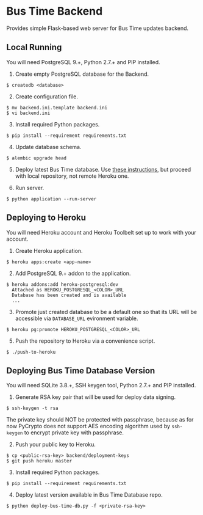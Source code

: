 # Bus Time Backend

Provides simple Flask-based web server for Bus Time updates backend.

## Local Running

You will need PostgreSQL 9.+, Python 2.7.+ and PIP installed.

1. Create empty PostgreSQL database for the Backend.

  ```
  $ createdb <database>
  ```

2. Create configuration file.

  ```
  $ mv backend.ini.template backend.ini
  $ vi backend.ini
  ```

3. Install required Python packages.

  ```
  $ pip install --requirement requirements.txt
  ```

4. Update database schema.

  ```
  $ alembic upgrade head
  ```

5. Deploy latest Bus Time database. Use [these instructions](#deploying-bus-time-database-version), but proceed with local repository, not remote Heroku one.

6. Run server.

  ```
  $ python application --run-server
  ```

## Deploying to Heroku

You will need Heroku account and Heroku Toolbelt set up to work with your account.

1. Create Heroku application.

  ```
  $ heroku apps:create <app-name>
  ```

2. Add PostgreSQL 9.+ addon to the application.

  ```
  $ heroku addons:add heroku-postgresql:dev
    Attached as HEROKU_POSTGRESQL_<COLOR>_URL
    Database has been created and is available
    ...
  ```

3. Promote just created database to be a default one so that its URL will be accessible via
`DATABASE_URL` evironment variable.

  ```
  $ heroku pg:promote HEROKU_POSTGRESQL_<COLOR>_URL
  ```

5. Push the repository to Heroku via a convenience script.

  ```
  $ ./push-to-heroku
  ```

## Deploying Bus Time Database Version

You will need SQLite 3.8.+, SSH keygen tool, Python 2.7.+ and PIP installed.

1. Generate RSA key pair that will be used for deploy data signing.

  ```
  $ ssh-keygen -t rsa
  ```

  The private key should NOT be protected with passphrase, because as for now PyCrypto does not
  support AES encoding algorithm used by `ssh-keygen` to encrypt private key with passphrase.

2. Push your public key to Heroku.

  ```
  $ cp <public-rsa-key> backend/deployment-keys
  $ git push heroku master
  ```

3. Install required Python packages.

  ```
  $ pip install --requirement requirements.txt
  ```

4. Deploy latest version available in Bus Time Database repo.

  ```
  $ python deploy-bus-time-db.py -f <private-rsa-key>
  ```
